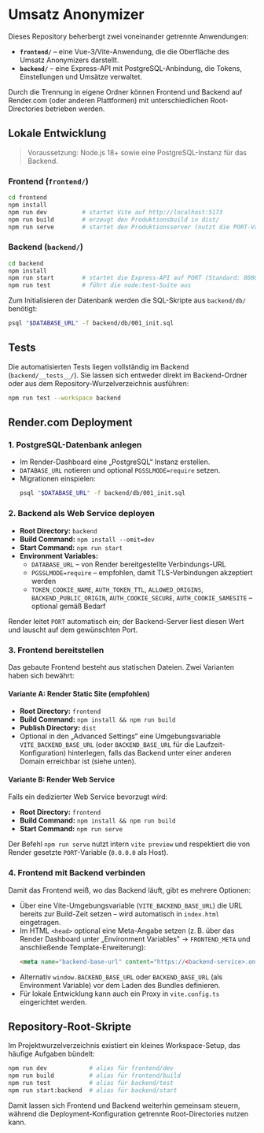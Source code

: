 # Umsatz Anonymizer

Dieses Repository beherbergt zwei voneinander getrennte Anwendungen:

- **`frontend/`** – eine Vue-3/Vite-Anwendung, die die Oberfläche des Umsatz Anonymizers darstellt.
- **`backend/`** – eine Express-API mit PostgreSQL-Anbindung, die Tokens, Einstellungen und Umsätze verwaltet.

Durch die Trennung in eigene Ordner können Frontend und Backend auf Render.com (oder anderen Plattformen) mit unterschiedlichen
Root-Directories betrieben werden.

## Lokale Entwicklung

> Voraussetzung: Node.js 18+ sowie eine PostgreSQL-Instanz für das Backend.

### Frontend (`frontend/`)

```bash
cd frontend
npm install
npm run dev          # startet Vite auf http://localhost:5173
npm run build        # erzeugt den Produktionsbuild in dist/
npm run serve        # startet den Produktionsserver (nutzt die PORT-Variable)
```

### Backend (`backend/`)

```bash
cd backend
npm install
npm run start        # startet die Express-API auf PORT (Standard: 8080)
npm run test         # führt die node:test-Suite aus
```

Zum Initialisieren der Datenbank werden die SQL-Skripte aus `backend/db/` benötigt:

```bash
psql "$DATABASE_URL" -f backend/db/001_init.sql
```

## Tests

Die automatisierten Tests liegen vollständig im Backend (`backend/__tests__/`). Sie lassen sich entweder direkt im Backend-Ordner
oder aus dem Repository-Wurzelverzeichnis ausführen:

```bash
npm run test --workspace backend
```

## Render.com Deployment

### 1. PostgreSQL-Datenbank anlegen

- Im Render-Dashboard eine „PostgreSQL“ Instanz erstellen.
- `DATABASE_URL` notieren und optional `PGSSLMODE=require` setzen.
- Migrationen einspielen:
  ```bash
  psql "$DATABASE_URL" -f backend/db/001_init.sql
  ```

### 2. Backend als Web Service deployen

- **Root Directory:** `backend`
- **Build Command:** `npm install --omit=dev`
- **Start Command:** `npm run start`
- **Environment Variables:**
  - `DATABASE_URL` – von Render bereitgestellte Verbindungs-URL
  - `PGSSLMODE=require` – empfohlen, damit TLS-Verbindungen akzeptiert werden
  - `TOKEN_COOKIE_NAME`, `AUTH_TOKEN_TTL`, `ALLOWED_ORIGINS`, `BACKEND_PUBLIC_ORIGIN`, `AUTH_COOKIE_SECURE`,
    `AUTH_COOKIE_SAMESITE` – optional gemäß Bedarf

Render leitet `PORT` automatisch ein; der Backend-Server liest diesen Wert und lauscht auf dem gewünschten Port.

### 3. Frontend bereitstellen

Das gebaute Frontend besteht aus statischen Dateien. Zwei Varianten haben sich bewährt:

#### Variante A: Render Static Site (empfohlen)

- **Root Directory:** `frontend`
- **Build Command:** `npm install && npm run build`
- **Publish Directory:** `dist`
- Optional in den „Advanced Settings“ eine Umgebungsvariable `VITE_BACKEND_BASE_URL` (oder `BACKEND_BASE_URL` für die
  Laufzeit-Konfiguration) hinterlegen, falls das Backend unter einer anderen Domain erreichbar ist (siehe unten).

#### Variante B: Render Web Service

Falls ein dedizierter Web Service bevorzugt wird:

- **Root Directory:** `frontend`
- **Build Command:** `npm install && npm run build`
- **Start Command:** `npm run serve`

Der Befehl `npm run serve` nutzt intern `vite preview` und respektiert die von Render gesetzte `PORT`-Variable (`0.0.0.0` als Host).

### 4. Frontend mit Backend verbinden

Damit das Frontend weiß, wo das Backend läuft, gibt es mehrere Optionen:

- Über eine Vite-Umgebungsvariable (`VITE_BACKEND_BASE_URL`) die URL bereits zur Build-Zeit setzen – wird automatisch in
  `index.html` eingetragen.
- Im HTML `<head>` optional eine Meta-Angabe setzen (z. B. über das Render Dashboard unter „Environment Variables" →
  `FRONTEND_META` und anschließende Template-Erweiterung):
  ```html
  <meta name="backend-base-url" content="https://<backend-service>.onrender.com">
  ```
- Alternativ `window.BACKEND_BASE_URL` oder `BACKEND_BASE_URL` (als Environment Variable) vor dem Laden des Bundles definieren.
- Für lokale Entwicklung kann auch ein Proxy in `vite.config.ts` eingerichtet werden.

## Repository-Root-Skripte

Im Projektwurzelverzeichnis existiert ein kleines Workspace-Setup, das häufige Aufgaben bündelt:

```bash
npm run dev            # alias für frontend/dev
npm run build          # alias für frontend/build
npm run test           # alias für backend/test
npm run start:backend  # alias für backend/start
```

Damit lassen sich Frontend und Backend weiterhin gemeinsam steuern, während die Deployment-Konfiguration getrennte Root-Directories
nutzen kann.
